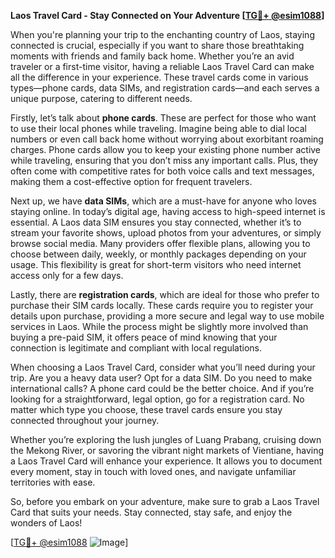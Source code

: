 **Laos Travel Card - Stay Connected on Your Adventure [[TG💪+ @esim1088](https://t.me/s/esim1088)]**

When you're planning your trip to the enchanting country of Laos, staying connected is crucial, especially if you want to share those breathtaking moments with friends and family back home. Whether you’re an avid traveler or a first-time visitor, having a reliable Laos Travel Card can make all the difference in your experience. These travel cards come in various types—phone cards, data SIMs, and registration cards—and each serves a unique purpose, catering to different needs.

Firstly, let’s talk about **phone cards**. These are perfect for those who want to use their local phones while traveling. Imagine being able to dial local numbers or even call back home without worrying about exorbitant roaming charges. Phone cards allow you to keep your existing phone number active while traveling, ensuring that you don’t miss any important calls. Plus, they often come with competitive rates for both voice calls and text messages, making them a cost-effective option for frequent travelers.

Next up, we have **data SIMs**, which are a must-have for anyone who loves staying online. In today’s digital age, having access to high-speed internet is essential. A Laos data SIM ensures you stay connected, whether it’s to stream your favorite shows, upload photos from your adventures, or simply browse social media. Many providers offer flexible plans, allowing you to choose between daily, weekly, or monthly packages depending on your usage. This flexibility is great for short-term visitors who need internet access only for a few days.

Lastly, there are **registration cards**, which are ideal for those who prefer to purchase their SIM cards locally. These cards require you to register your details upon purchase, providing a more secure and legal way to use mobile services in Laos. While the process might be slightly more involved than buying a pre-paid SIM, it offers peace of mind knowing that your connection is legitimate and compliant with local regulations.

When choosing a Laos Travel Card, consider what you’ll need during your trip. Are you a heavy data user? Opt for a data SIM. Do you need to make international calls? A phone card could be the better choice. And if you’re looking for a straightforward, legal option, go for a registration card. No matter which type you choose, these travel cards ensure you stay connected throughout your journey.

Whether you’re exploring the lush jungles of Luang Prabang, cruising down the Mekong River, or savoring the vibrant night markets of Vientiane, having a Laos Travel Card will enhance your experience. It allows you to document every moment, stay in touch with loved ones, and navigate unfamiliar territories with ease. 

So, before you embark on your adventure, make sure to grab a Laos Travel Card that suits your needs. Stay connected, stay safe, and enjoy the wonders of Laos!

[[TG💪+ @esim1088](https://t.me/s/esim1088) ![Image](https://i.postimg.cc/Y0z9fWf4/image.png)]